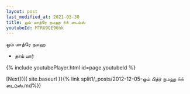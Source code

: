 ```yaml
---
layout: post
last_modified_at: 2021-03-30
title: ஓம் மாத்ரே நமஹ ௧௧ டைம்ஸ்
youtubeId: MTRU9QE96hk
---
```

 
 
 ஓம் மாத்ரே நமஹ  
 
 -  தாய் யார் 
 
  
 
  
 
 
 
 
 
 


{% include youtubePlayer.html id=page.youtubeId %}
 
[Next]({{ site.baseurl }}{% link  split1/_posts/2012-12-05-ஓம் பித்ர் நமஹ ௧௧ டைம்ஸ்.md%})
 
